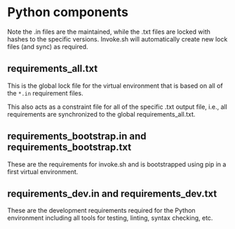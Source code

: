 
# Python components

Note the .in files are the maintained, while the .txt files are locked with hashes to
the specific versions. Invoke.sh will automatically create new lock files (and sync) as
required.

## requirements_all.txt

This is the global lock file for the virtual environment that is based on all of the `*.in` requirement files.

This also acts as a constraint file for all of the specific .txt output file, i.e., all requirements are
synchronized to the global requirements_all.txt.

## requirements_bootstrap.in and requirements_bootstrap.txt

These are the requirements for invoke.sh and is bootstrapped using pip in a first virtual environment.

## requirements_dev.in and requirements_dev.txt

These are the development requirements required for the Python environment including all tools for
testing, linting, syntax checking, etc.

